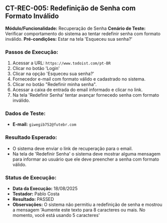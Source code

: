## CT-REC-005: Redefinição de Senha com Formato Inválido

**Módulo/Funcionalidade:** Recuperação de Senha
**Cenário de Teste:** Verificar comportamento do sistema ao tentar redefinir senha com formato inválido.
**Pré-condições:** Estar na tela 'Esqueceu sua senha?'

### Passos de Execução:
1.  Acessar a URL: `https://www.todoist.com/pt-BR`
2.  Clicar no botão 'Login'
3.  Clicar na opção 'Esqueceu sua senha?'
4.  Fornecedor e-mail com formato válido e cadastrado no sistema.
5.  Clicar no botão "Redefinir minha senha".
6.  Acessar a caixa de entrada do email informado e clicar no link.
7.  Na tela 'Redefinir Senha' tentar avançar fornecedo senha com formato inválido.

### Dados de Teste:
* **E-mail:** `giwegib752@futebr.com`

### Resultado Esperado:
* O sistema deve enviar o link de recuperação para o email.
* Na tela de 'Redefinir Senha' o sistema deve mostrar alguma mensagem para informar ao usuário que ele deve preencher a senha com formato válido.

### Status de Execução:
* **Data da Execução:** 18/08/2025
* **Testador:** Pablo Costa
* **Resultado:** PASSED
* **Observações:** O sistema não permitiu a redefinição de senha e mostrou a mensagem 'Aumente este texto para 8 caracteres ou mais. No momento, você está usando 5 caracteres'
